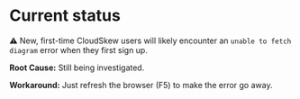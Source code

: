 # Current status

<!-- :heavy_check_mark: All OK. -->

<!-- If you're observing anything unexpected, please check whether the issue has [already been reported](https://github.com/cloudskew/cloudskew/issues/new/choose). If not, please file a [new issue](https://github.com/cloudskew/cloudskew/issues/new/choose). -->

:warning: New, first-time CloudSkew users will likely encounter an `unable to fetch diagram` error when they first sign up.

**Root Cause:** Still being investigated.

**Workaround:** Just refresh the browser (F5) to make the error go away.
